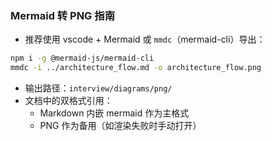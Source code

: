 ### Mermaid 转 PNG 指南

- 推荐使用 vscode + Mermaid 或 `mmdc`（mermaid-cli）导出：
```bash
npm i -g @mermaid-js/mermaid-cli
mmdc -i ../architecture_flow.md -o architecture_flow.png
```
- 输出路径：`interview/diagrams/png/`
- 文档中的双格式引用：
  - Markdown 内嵌 mermaid 作为主格式
  - PNG 作为备用（如渲染失败时手动打开）
